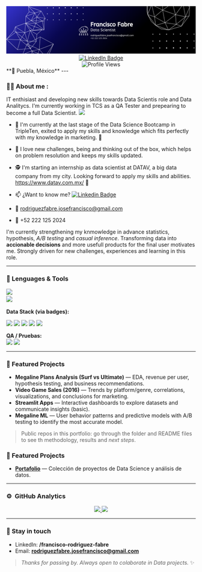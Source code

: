 <div id="header" align="center">
  <!-- Sube tu banner a tu repo de perfil y actualiza la URL de abajo -->
  <img src="https://github.com/jfrf98/jfrf98/blob/main/Francisco%20Fabre.png" width="800" alt="Banner"/>

  <br>

  <a href="https://www.linkedin.com/in/francisco-rodriguez-fabre/">
    <img src="https://img.shields.io/badge/LinkedIn-0077B5?style=for-the-badge&logo=linkedin&logoColor=white" alt="LinkedIn Badge"/>
  </a>
<br/>
  <img src="https://komarev.com/ghpvc/?username=jfrf98&color=blueviolet&style=flat-square" alt="Profile Views"/>

</div>
**📍 Puebla, México**  
---

<div id="about" align="left">

### :man_technologist: About me :
IT enthisiast and developing new skills towards Data Scientis role and Data Analitycs. I'm currently working in TCS as a QA Tester and prepearing to become a full Data Scientist. <img decoding="async" src="https://media.giphy.com/media/WUlplcMpOCEmTGBtBW/giphy.gif" width="30">
* :telescope: I'm currently at the last stage of the Data Science Bootcamp in TripleTen, exited to apply my skills and knowledge which fits perfectly with my knowledge in marketing. :muscle:
* :heartbeat: I love new challenges, being and thinking out of the box, which helps on problem resolution and keeps my skills updated.
* :detective: I'm starting an internship as data scientist at DATAV, a big data company from my city. Looking forward to apply my skills and abilities. https://www.datav.com.mx/ 👀
* :mailbox: ¿Want to know me? [![Linkedin Badge](https://img.shields.io/badge/-Francisco-blue?style=flat&logo=Linkedin&logoColor=white)](https://www.linkedin.com/in/francisco-rodriguez-fabre/)

* :e-mail: rodriguezfabre.josefrancisco@gmail.com

* :iphone: +52 222 125 2024

I'm currently strengthening my knmowledge in advance statistics, hypothesis, *A/B testing* and *casual inference*. Transforming data into **accionable decisions** and more usefull products for the final user motivates me. Strongly driven for  new challenges, experiences and learning in this role.

</div>

---

### 🧰 Lenguages & Tools
<!-- Ajusta esta lista a lo que uses con más frecuencia -->
<p>
  <img src="https://skillicons.dev/icons?i=python,java,postgres,mysql,git,github,vscode,pycharm,anaconda" />
  <br/>
  <img src="https://skillicons.dev/icons?i=html" />
</p>

**Data Stack (via badges):**  

<img src="https://img.shields.io/badge/Pandas-150458?style=flat&logo=pandas&logoColor=white"/> 
<img src="https://img.shields.io/badge/NumPy-013243?style=flat&logo=numpy&logoColor=white"/> 
<img src="https://img.shields.io/badge/Matplotlib-11557c?style=flat&logo=plotly&logoColor=white"/> 
<img src="https://img.shields.io/badge/Scikit--learn-F7931E?style=flat&logo=scikit-learn&logoColor=white"/> 
<img src="https://img.shields.io/badge/Streamlit-FF4B4B?style=flat&logo=streamlit&logoColor=white"/> 

**QA / Pruebas:**  
<img src="https://img.shields.io/badge/ALM-0b5fff?style=flat&logoColor=white"/> 
<img src="https://img.shields.io/badge/Jira-0052CC?style=flat&logo=jira&logoColor=white"/>

---

### 📌 Featured Projects
- **Megaline Plans Analysis (Surf vs Ultimate)** — EDA, revenue per user, hypothesis testing, and business recommendations.
- **Video Game Sales (2016)** — Trends by platform/genre, correlations, visualizations, and conclusions for marketing.
- **Streamlit Apps** — Interactive dashboards to explore datasets and communicate insights (basic).
- **Megaline ML** — User behavior patterns and predictive models with A/B testing to identify the most accurate model.

> Public repos in this portfolio: go through the folder and README files to see th methodology, results and *next steps*.

### 📌 Featured Projects
- [**Portafolio**](https://github.com/jfrf98/portafolio) — Colección de proyectos de Data Science y análisis de datos.


---
### ⚙️ &nbsp;GitHub Analytics

<p align="center">
<a href="https://github.com/AVS1508">
  <img height="180em" src="https://github-readme-stats-eight-theta.vercel.app/api?username=jfrf98&show_icons=true&theme=algolia&include_all_commits=true&count_private=true"/>
  <img height="180em" src="https://github-readme-stats-eight-theta.vercel.app/api/top-langs/?username=jfrf98&layout=compact&langs_count=8&theme=algolia"/>
</a>
</p>



---

### 🤝 Stay in touch
- LinkedIn: **/francisco-rodriguez-fabre**  
- Email: **rodriguezfabre.josefrancisco@gmail.com**

> *Thanks for passing by. Always open to colaborate in Data projects.* ✨

